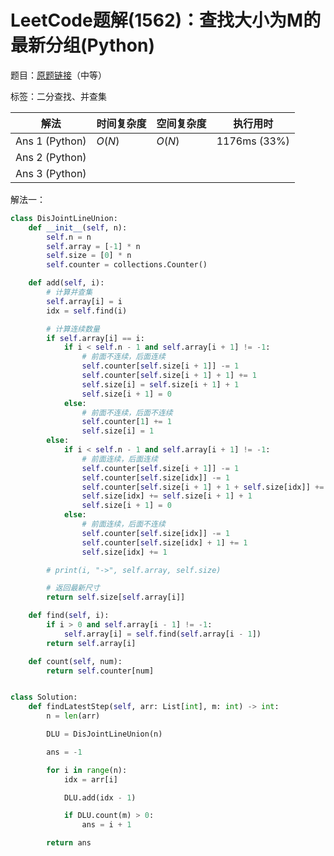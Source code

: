 # LeetCode题解(1562)：查找大小为M的最新分组(Python)

题目：[原题链接](https://leetcode-cn.com/problems/find-latest-group-of-size-m/)（中等）

标签：二分查找、并查集

| 解法           | 时间复杂度 | 空间复杂度 | 执行用时     |
| -------------- | ---------- | ---------- | ------------ |
| Ans 1 (Python) | $O(N)$     | $O(N)$     | 1176ms (33%) |
| Ans 2 (Python) |            |            |              |
| Ans 3 (Python) |            |            |              |

解法一：

```python
class DisJointLineUnion:
    def __init__(self, n):
        self.n = n
        self.array = [-1] * n
        self.size = [0] * n
        self.counter = collections.Counter()

    def add(self, i):
        # 计算并查集
        self.array[i] = i
        idx = self.find(i)

        # 计算连续数量
        if self.array[i] == i:
            if i < self.n - 1 and self.array[i + 1] != -1:
                # 前面不连续，后面连续
                self.counter[self.size[i + 1]] -= 1
                self.counter[self.size[i + 1] + 1] += 1
                self.size[i] = self.size[i + 1] + 1
                self.size[i + 1] = 0
            else:
                # 前面不连续，后面不连续
                self.counter[1] += 1
                self.size[i] = 1
        else:
            if i < self.n - 1 and self.array[i + 1] != -1:
                # 前面连续，后面连续
                self.counter[self.size[i + 1]] -= 1
                self.counter[self.size[idx]] -= 1
                self.counter[self.size[i + 1] + 1 + self.size[idx]] += 1
                self.size[idx] += self.size[i + 1] + 1
                self.size[i + 1] = 0
            else:
                # 前面连续，后面不连续
                self.counter[self.size[idx]] -= 1
                self.counter[self.size[idx] + 1] += 1
                self.size[idx] += 1

        # print(i, "->", self.array, self.size)

        # 返回最新尺寸
        return self.size[self.array[i]]

    def find(self, i):
        if i > 0 and self.array[i - 1] != -1:
            self.array[i] = self.find(self.array[i - 1])
        return self.array[i]

    def count(self, num):
        return self.counter[num]


class Solution:
    def findLatestStep(self, arr: List[int], m: int) -> int:
        n = len(arr)

        DLU = DisJointLineUnion(n)

        ans = -1

        for i in range(n):
            idx = arr[i]

            DLU.add(idx - 1)

            if DLU.count(m) > 0:
                ans = i + 1

        return ans
```